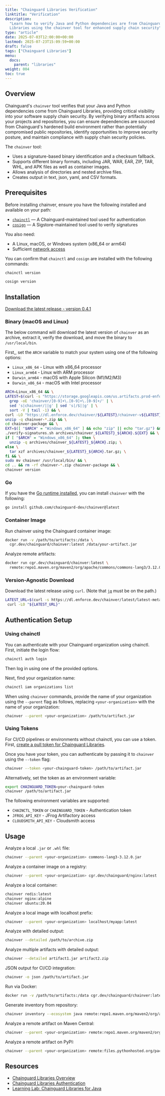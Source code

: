 ```yaml
---
title: "Chainguard Libraries Verification"
linktitle: "Verification"
description:
  "Learn how to verify Java and Python dependencies are from Chainguard
  Libraries using the chainver tool for enhanced supply chain security"
type: "article"
date: 2025-07-03T12:00:00+00:00
lastmod: 2025-07-23T15:09:59+00:00
draft: false
tags: ["Chainguard Libraries"]
menu:
  docs:
    parent: "libraries"
weight: 004
toc: true
---
```


## Overview

Chainguard's `chainver` tool verifies that your Java and Python dependencies
come from Chainguard Libraries, providing critical visibility into your software
supply chain security. By verifying binary artifacts across your projects and
repositories, you can ensure dependencies are sourced from Chainguard's hardened
build environment rather than potentially compromised public repositories,
identify opportunities to improve security posture, and maintain compliance with
supply chain security policies.

The `chainver` tool:

- Uses a signature-based binary identification and a checksum fallback.
- Supports different binary formats, including JAR, WAR, EAR, ZIP, TAR, WHL, and
  APK files as well as container images.
- Allows analysis of directories and nested archive files.
- Creates output in text, json, yaml, and CSV formats.

## Prerequisites

Before installing chainver, ensure you have the following installed and
available on your path:

- [`chainctl`](https://edu.chainguard.dev/chainguard/chainctl-usage/how-to-install-chainctl/)
  — A Chainguard-maintained tool used for authentication
- [`cosign`](https://docs.sigstore.dev/cosign/system_config/installation/) — A
  Sigstore-maintained tool used to verify signatures

You also need:

- A Linux, macOS, or Windows system (x86_64 or arm64)
- Sufficient [network access](/chainguard/libraries/network-requirements/)

You can confirm that `chainctl` and `cosign` are installed with the following
commands:

```sh
chainctl version
```

```sh
cosign version
```

## Installation

[Download the latest release - version 0.4.1](https://dl.enforce.dev/chainver/0.4.1/chainver-v0.4.1.zip)

### Binary (macOS and Linux)

The below command will download the latest version of `chainver` as an archive, extract it, verify the download, and move the binary to `/usr/local/bin`.

First,, set the `ARCH` variable to match your system using one of
the following options:

- `Linux_x86_64` - Linux with x86_64 processor
- `Linux_arm64` - Linux with ARM processor
- `Darwin_arm64` - macOS with Apple Silicon (M1/M2/M3)
- `Darwin_x86_64` - macOS with Intel processor

```sh
ARCH=Linux_x86_64 && \
LATEST=$(curl -s "https://storage.googleapis.com/us.artifacts.prod-enforce-fabc.appspot.com/?prefix=chainver/" | \
  grep -oE 'chainver/[0-9]+\.[0-9]+\.[0-9]+/' | \
  sed 's|chainver/||g' | sed 's|/$||g' | \
  sort -V | tail -1) && \
curl -LO "https://dl.enforce.dev/chainver/${LATEST}/chainver-v${LATEST}.zip" && \
unzip -q chainver-*.zip && \
cd chainver-package && \
EXT=$([ "$ARCH" = "Windows_x86_64" ] && echo "zip" || echo "tar.gz") && \
./verify-signatures.sh archives/chainver_${LATEST}_${ARCH}.${EXT} && \
if [ "$ARCH" = "Windows_x86_64" ]; then \
  unzip -q archives/chainver_${LATEST}_${ARCH}.zip; \
else \
  tar xzf archives/chainver_${LATEST}_${ARCH}.tar.gz; \
fi && \
sudo mv chainver /usr/local/bin/ && \
cd .. && rm -rf chainver-*.zip chainver-package && \
chainver version
```

### Go

If you have the [Go runtime installed](https://go.dev/doc/install), you can
install `chainver` with the following:

```sh
go install github.com/chainguard-dev/chainver@latest
```

### Container Image

Run chainver using the Chainguard container image:

```sh
docker run -v /path/to/artifacts:/data \
  cgr.dev/chainguard/chainver:latest /data/your-artifact.jar
```

Analyze remote artifacts:

```sh
docker run cgr.dev/chainguard/chainver:latest \
  remote:repo1.maven.org/maven2/org/apache/commons/commons-lang3/3.12.0/commons-lang3-3.12.0.jar
```

### Version-Agnostic Download

Download the latest release using `curl`. (Note that [`jq`](https://jqlang.org/download/) must be on the path.)

```sh
LATEST_URL=$(curl -s https://dl.enforce.dev/chainver/latest/latest-metadata.json | jq -r '.download_url') && \
 curl -LO "${LATEST_URL}"
```

## Authentication Setup

### Using chainctl

You can authenticate with your Chainguard organization using chainctl. First,
initiate the login flow:

```sh
chainctl auth login
```

Then log in using one of the provided options.

Next, find your organization name:

```sh
chainctl iam organizations list
```

When using `chainver` commands, provide the name of your organization using the
`--parent` flag as follows, replacing `<your-organization>` with the name of
your organization:

```sh
chainver --parent <your-organization> /path/to/artifact.jar
```

### Using Tokens

For CI/CD pipelines or environments without chainctl, you can use a token.
First, [create a pull token for Chainguard Libraries](https://edu.chainguard.dev/chainguard/libraries/access/#pull-token-for-libraries).

Once you have your token, you can authenticate by passing it to `chainver` using
the `--token` flag:

```sh
chainver --token <your-chainguard-token> /path/to/artifact.jar
```

Alternatively, set the token as an environment variable:

```sh
export CHAINGUARD_TOKEN=your-chainguard-token
chainver /path/to/artifact.jar
```

The following environment variables are supported:

- `CHAINCTL_TOKEN` or `CHAINGUARD_TOKEN` - Authentication token
- `JFROG_API_KEY` - JFrog Artifactory access
- `CLOUDSMITH_API_KEY` - Cloudsmith access

## Usage

Analyze a local `.jar` or `.whl` file:

```sh
chainver --parent <your-organization> commons-lang3-3.12.0.jar
```

Analyze a container image on a registry:

```sh
chainver --parent <your-organization> cgr.dev/chainguard/nginx:latest
```

Analyze a local container:

```sh
chainver redis:latest
chainver nginx:alpine
chainver ubuntu:20.04
```

Analyze a local image with localhost prefix:

```sh
chainver --parent <your-organization> localhost/myapp:latest
```

Analyze with detailed output:

```sh
chainver --detailed /path/to/archive.zip
```

Analyze multiple artifacts with detailed output:

```sh
chainver --detailed artifact1.jar artifact2.zip
```

JSON output for CI/CD integration:

```sh
chainver -o json /path/to/artifact.jar
```

Run via Docker:

```sh
docker run -v /path/to/artifacts:/data cgr.dev/chainguard/chainver:latest /data/your-artifact
```

Generate inventory from repository:

```sh
chainver inventory --ecosystem java remote:repo1.maven.org/maven2/org/apache
```

Analyze a remote artifact on Maven Central:

```sh
chainver --parent <your-organization> remote:repo1.maven.org/maven2/org/apache/commons/commons-lang3/3.12.0/commons-lang3-3.12.0.jar
```

Analyze a remote artifact on PyPI:

```sh
chainver --parent <your-organization> remote:files.pythonhosted.org/packages/70/8e/0e2d847013cb52cd35b38c009bb167a1a26b2ce6cd6965bf26b47bc0bf44/requests-2.31.0-py3-none-any.whl
```

## Resources

- [Chainguard Libraries Overview](/chainguard/libraries/overview)
- [Chainguard Libraries Authentication](/chainguard/libraries/access/)
- [Learning Lab: Chainguard Libraries for Java](/software-security/learning-labs/ll202505/)
